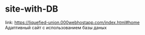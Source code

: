 # site-with-DB 
link: https://liquefied-union.000webhostapp.com/index.html#home
Адаптивный сайт c использованием базы даных
